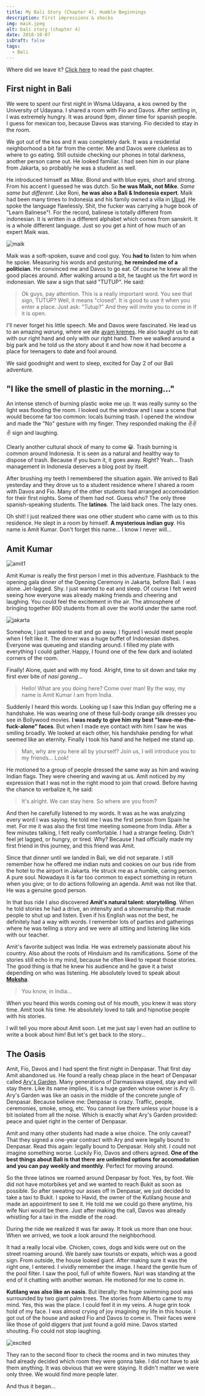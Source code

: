 ```yaml
---
title: My Bali Story (Chapter 4), Humble Beginnings
description: First impressions & shocks
img: maik.jpeg
alt: bali story (chapter 4)
date: 2018-10-07
isDraft: false
tags: 
  - Bali
---
```


Where did we leave it? [Click here](/blog/bali-story-3) to read the past chapter.

## First night in Bali

We were to spent our first night in Wisma Udayana, a *kos* owned by the University of Udayana. I shared a room with Fio and Davos. After settling in, I was extremely hungry. It was around 9pm, dinner time for spanish people. I guess for mexican too, because Davos was starving. Fio decided to stay in the room.

We got out of the kos and it was completely dark. It was a residential neighborhood a bit far from the center. Me and Davos were clueless as to where to go eating. Still outside checking our phones in total darkness, another person came out. He looked familiar. I had seen him in our plane from Jakarta, so probably he was a student as well.

He introduced himself as Mike. Blond and with blue eyes, short and strong. From his accent I guessed he was dutch. So **he was Maik, not Mike**. *Same same but different*. Like Roni, **he was also a Bali & Indonesia expert**. Maik had been many times to Indonesia and his family owned a villa in [Ubud](https://en.wikipedia.org/wiki/Ubud). He spoke the language flawlessly. Shit, the fucker was carrying a huge book of "Learn Balinese"!. For the record, balinese is totally different from indonesian. It is written in a different alphabet which comes from sanskrit. It is a whole different language. Just so you get a hint of how much of an expert Maik was.

![maik](//images.ctfassets.net/qf4deux2v57b/6KjKkbMkpOOsMmO2U4KaCQ/c5ec2a703a9691bf785a98575c65eb3d/maik.jpg)

Maik was a soft-spoken, suave and cool guy. You **had to** listen to him when he spoke. Measuring his words and gesturing, **he reminded me of a politician**. He convinced me and Davos to go eat. Of course he knew all the good places around. After walking around a bit, he taught us the firt word in indonesian. We saw a sign that said "TUTUP". He said:

> Ok guys, pay attention. This is a really important word. You see that sign, TUTUP? Well, it means "closed". It is good to use it when you enter a place. Just ask: "Tutup?" And they will invite you to come in if it is open.

I'll never forget his little speech. Me and Davos were fascinated. He lead us to an amazing *warung*, where we ate [ayam kremes](https://en.wikipedia.org/wiki/Ayam_goreng). He also taught us to eat with our right hand and only with our right hand. Then we walked around a big park and he told us the story about it and how now it had become a place for teenagers to date and fool around.

We said goodnight and went to sleep, excited for Day 2 of our Bali adventure.

## "I like the smell of plastic in the morning..."

An intense stench of burning plastic woke me up. It was really sunny so the light was flooding the room. I looked out the window and I saw a scene that would become far too common: locals burning trash. I opened the window and made the "No" gesture with my finger. They responded making the ✌️✌️✌️ sign and laughing.

Clearly another cultural shock of many to come 😀. Trash burning is common around Indonesia. It is seen as a natural and healthy way to dispose of trash. Because if you burn it, it goes away. Right? Yeah... Trash management in Indonesia deserves a blog post by itself.

After brushing my teeth I remembered the situation again. We arrived to Bali yesterday and they drove us to a student residence where I shared a room with Davos and Fio. Many of the other students had arranged accomodation for their first nights. Some of them had not. Guess who? The only three spanish-speaking students. The **latinos**. The laid back ones. The lazy ones.

Oh shit! I just realized there was one other student who came with us to this residence. He slept in a room by himself. **A mysterious indian guy**. His name is Amit Kumar. Don't forget this name... I know I never will...

## Amit Kumar

![amit1](//images.ctfassets.net/qf4deux2v57b/5MPPRcU8zmAcswI8S2CsIW/4dea605a69aa9c17290cc25f58b0b0ec/amit1.jpg)

Amit Kumar is really the first person I met in this adventure. Flashback to the opening gala dinner of the Opening Ceremony in Jakarta, before Bali. I was alone. Jet-lagged. Shy. I just wanted to eat and sleep. Of course I felt weird seeing how everyone was already making friends and cheering and laughing. You could feel the excitement in the air. The atmosphere of bringing together 800 students from all over the world under the same roof.

![jakarta](//images.ctfassets.net/qf4deux2v57b/2hHyM3lrN6IoKQWwKQSgs0/dac9ab7c311b566e3506617126e20c7e/jakarta.jpg)

Somehow, I just wanted to eat and go away. I figured I would meet people when I felt like it. The dinner was a huge buffet of Indonesian dishes. Everyone was queueing and standing around. I filled my plate with everything I could gather. Happy, I found one of the few dark and isolated corners of the room.

Finally! Alone, quiet and with my food. Alright, time to sit down and take my first ever bite of _nasi goreng_...

> Hello! What are you doing here? Come over man! By the way, my name is Amit Kumar I am from India.

Suddenly I heard this words. Looking up I saw this Indian guy offering me a handshake. He was wearing one of these full-body orange silk dresses you see in Bollywood movies. **I was ready to give him my best "leave-me-the-fuck-alone" faces**. But when I made eye contact with him I saw he was smiling broadly. We looked at each other, his handshake pending for what seemed like an eternity. Finally I took his hand and he helped me stand up.

> Man, why are you here all by yourself? Join us, I will introduce you to my friends... Look!

He motioned to a group of people dressed the same way as him and waving Indian flags. They were cheering and waving at us. Amit noticed by my expression that I was not in the right mood to join that crowd. Before having the chance to verbalize it, he said:

> It's alright. We can stay here. So where are you from?

And then he carefully listened to my words. It was as he was analyzing every word I was saying. He told me I was the first person from Spain he met. For me it was also the first time meeting someone from India. After a few minutes talking, I felt really comfortable. I had a strange feeling. Didn't feel jet lagged, or hungry, or tired. Why? Because I had officially made my first friend in this journey, and this friend was Amit.

Since that dinner until we landed in Bali, we did not separate. I still remember how he offered me indian nuts and cookies on our bus ride from the hotel to the airport in Jakarta. He struck me as a humble, caring person. A pure soul. Nowadays it is far too common to expect something in return when you give; or to do actions following an agenda. Amit was not like that. He was a genuine good person.

In that bus ride I also discovered **Amit's natural talent: storytelling**. When he told stories he had a drive, an intensity and a showmanship that made people to shut up and listen. Even if his English was not the best, he definitely had a way with words. I remember lots of parties and gatherings where he was telling a story and we were all sitting and listening like kids with our teacher.

Amit's favorite subject was India. He was extremely passionate about his country. Also about the roots of Hinduism and its ramifications. Some of the stories still echo in my mind, because he often liked to repeat those stories. The good thing is that he knew his audience and he gave it a twist depending on who was listening. He absolutely loved to speak about [**Moksha**](https://en.wikipedia.org/wiki/Moksha).

> You know, in India...

When you heard this words coming out of his mouth, you knew it was story time. Amit took his time. He absolutely loved to talk and hipnotise people with his stories.

I will tell you more about Amit soon. Let me just say I even had an outline to write a book about him! But let's get back to the story...


## The Oasis

Amit, Fio, Davos and I had spent the first night in Denpasar. That first day Amit abandoned us. He found a really cheap place in the heart of Denpasar called [Ary's Garden](https://goo.gl/maps/BF2SHLLfoVr). Many generations of Darmasiswa stayed, stay and will stay there. Like its name implies, it is a huge garden whose owner is Ary 🙄. Ary's Garden was like an oasis in the middle of the concrete jungle of Denpasar. Because believe me: Denpasar is crazy. Traffic, people, ceremonies, smoke, smog, etc. You cannot live there unless your house is a bit isolated from all the noise. Which is exactly what Ary's Garden provided: peace and quiet right in the center of Denpasar.

Amit and many other students had made a wise choice. The only caveat? That they signed a one-year contract with Ary and were legally bound to Denpasar. Read this again: legally bound to Denpasar. Holy shit. I could not imagine something worse. Luckily Fio, Davos and others agreed. **One of the best things about Bali is that there are unlimited options for accomodation and you can pay weekly and monthly**. Perfect for moving around.

So the three latinos we roamed around Denpasar by foot. Yes, by foot. We did not have motorbikes yet and we wanted to reach Bukit as soon as possible. So after sweating our asses off in Denpasar, we just decided to take a taxi to Bukit. I spoke to Havid, the owner of the Kutilang house and made an appointment to see it. He told me we could go there anytime, his wife Nuri would be there. Just after making the call, Davos was already whistling for a taxi in the middle of the road. 

During the ride we realized it was far away. It took us more than one hour. When we arrived, we took a look around the neighborhood. 

It had a really local vibe. Chicken, cows, dogs and kids were out on the street roaming around. We barely saw tourists or expats, which was a good sign. From outside, the house looked giant. After making sure it was the right one, I entered. I vividly remember the image. I heard the gentle hum of the pool filter. I saw the pool, full of white flowers. Nuri was standing at the end of it chatting with another woman. He motioned for me to come in. 

**Kutilang was also like an oasis**. But literally: the huge swimming pool was surrounded by two giant palm trees. The stories from Alberto came to my mind. Yes, this was the place. I could feel it in my veins. A huge grin took hold of my face. I was almost crying of joy imagining my life in this house. I got out of the house and asked Fio and Davos to come in. Their faces were like those of gold diggers that just found a gold mine. Davos started shouting. Fio could not stop laughing.

![excited](//images.ctfassets.net/qf4deux2v57b/2YkeC7Vn3yUyKM4WOESgma/f6892f5f5968698f30506ca52196410d/excited.gif)

They ran to the second floor to check the rooms and in two minutes they had already decided which room they were gonna take. I did not have to ask them anything. It was obvious that we were staying. It didn't matter we were only three. We would find more people later.

And thus it began...



